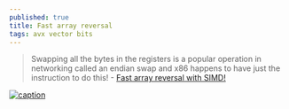 ```yaml
---
published: true
title: Fast array reversal
tags: avx vector bits
---
```

> Swapping all the bytes in the registers is a popular operation in networking called an endian swap and x86 happens to have just the instruction to do this! - [Fast array reversal with SIMD!](https://dev.to/wunk/fast-array-reversal-with-simd-j3p)

[![caption](https://res.cloudinary.com/practicaldev/image/fetch/s--lpIvf3_Y--/c_imagga_scale,f_auto,fl_progressive,h_420,q_66,w_1000/https://thepracticaldev.s3.amazonaws.com/i/ouplgoy7wo012ntfa071.gif)](https://dev.to/wunk/fast-array-reversal-with-simd-j3p)
